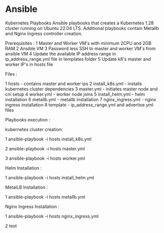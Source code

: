 # Ansible
Kubernetes Playbooks
Ansible playbooks that creates a Kubernetes 1.28 cluster running on Ubuntu 22.04 LTS. Additional playbooks contain Metallb and Nginx Ingress controller creation.

Prerequisites :
1 Master and Worker VM's with minimum 2CPU and 2GB RAM
2 Ansible VM
3 Password less SSH to master and worker VM's from ansible VM
4 Update the available IP address range in ip_address_range.yml file in templates folder
5 Update k8's master and worker IP's in hosts file

Files :

1 hosts - contains master and worker ips
2 install_k8s.yml - installs kubernetes cluster dependencies
3 master.yml - initiates master node and cni setup
4 worker.yml - worker node joins
5 install_helm.yml - helm installation
6 metallb.yml - metallb installation
7 nginx_ingress.yml - nginx ingress installation
8 template - ip_address_range.yml and advertise.yml files

Playbooks execution :

kubernetes cluster creation: 

1 ansible-playbook -i hosts install_k8s.yml

2 ansible-playbook -i hosts master.yml

3 ansible-playbook -i hosts worker.yml

Helm Installation :

1 ansible-playbook -i hosts install_helm.yml

MetalLB Installation :

1 ansible-playbook -i hosts metallb.yml

Nginx Ingress Installation :

1 ansible-playbook -i hosts nginx_ingress.yml

2 test
